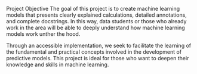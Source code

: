 Project Objective
The goal of this project is to create machine learning models that presents clearly explained calculations, detailed annotations, and complete docstrings. In this way, data students or those who already work in the area will be able to deeply understand how machine learning models work unther the hood.

Through an accessible implementation, we seek to facilitate the learning of the fundamental and practical concepts involved in the development of predictive models. This project is ideal for those who want to deepen their knowledge and skills in machine learning.